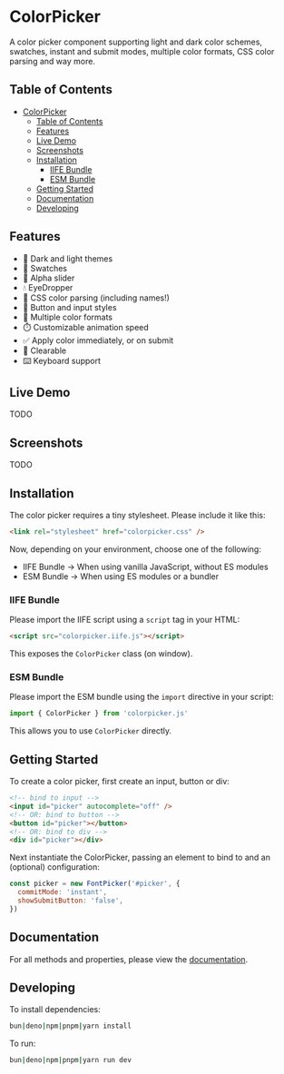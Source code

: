 # ColorPicker

A color picker component supporting light and dark color schemes, swatches, instant and submit modes, multiple color formats, CSS color parsing and way more.

## Table of Contents

- [ColorPicker](#colorpicker)
  - [Table of Contents](#table-of-contents)
  - [Features](#features)
  - [Live Demo](#live-demo)
  - [Screenshots](#screenshots)
  - [Installation](#installation)
    - [IIFE Bundle](#iife-bundle)
    - [ESM Bundle](#esm-bundle)
  - [Getting Started](#getting-started)
  - [Documentation](#documentation)
  - [Developing](#developing)

## Features

- 🌙 Dark and light themes
- 🌈 Swatches
- 🫥 Alpha slider
- 💧 EyeDropper
- 📜 CSS color parsing (including names!)
- 🔼 Button and input styles
- 🔢 Multiple color formats
- ⏱️ Customizable animation speed
- ✅ Apply color immediately, or on submit
- 🚫 Clearable
- ⌨️ Keyboard support

## Live Demo

TODO

## Screenshots

TODO

## Installation

The color picker requires a tiny stylesheet. Please include it like this:

```html
<link rel="stylesheet" href="colorpicker.css" />
```

Now, depending on your environment, choose one of the following:

- IIFE Bundle → When using vanilla JavaScript, without ES modules
- ESM Bundle → When using ES modules or a bundler

### IIFE Bundle

Please import the IIFE script using a `script` tag in your HTML:

```html
<script src="colorpicker.iife.js"></script>
```

This exposes the `ColorPicker` class (on window).

### ESM Bundle

Please import the ESM bundle using the `import` directive in your script:

```js
import { ColorPicker } from 'colorpicker.js'
```

This allows you to use `ColorPicker` directly.

## Getting Started

To create a color picker, first create an input, button or div:

```html
<!-- bind to input -->
<input id="picker" autocomplete="off" />
<!-- OR: bind to button -->
<button id="picker"></button>
<!-- OR: bind to div -->
<div id="picker"></div>
```

Next instantiate the ColorPicker, passing an element to bind to and an (optional) configuration:

```js
const picker = new FontPicker('#picker', {
  commitMode: 'instant',
  showSubmitButton: 'false',
})
```

## Documentation

For all methods and properties, please view the [documentation](DOCUMENTATION.md).

## Developing

To install dependencies:

```sh
bun|deno|npm|pnpm|yarn install
```

To run:

```sh
bun|deno|npm|pnpm|yarn run dev
```
